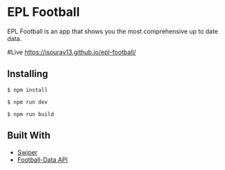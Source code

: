 # EPL Football

EPL Football is an app that shows you the most comprehensive up to date data.

#Live
https://isourav13.github.io/epl-football/



## Installing

```$ npm install```

```$ npm run dev```

```$ npm run build```


## Built With

* [Swiper](https://swiperjs.com/)
* [Football-Data API](https://www.football-data.org/documentation/quickstart)



